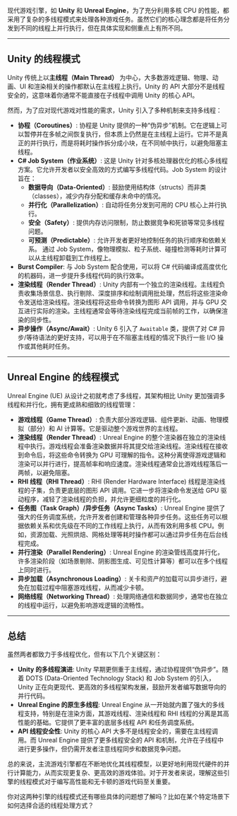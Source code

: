 现代游戏引擎，如 **Unity** 和 **Unreal Engine**，为了充分利用多核 CPU 的性能，都采用了复杂的多线程模式来处理各种游戏任务。虽然它们的核心理念都是将任务分发到不同的线程上并行执行，但在具体实现和侧重点上有所不同。

---

## Unity 的线程模式

Unity 传统上以**主线程（Main Thread）** 为中心，大多数游戏逻辑、物理、动画、UI 和渲染相关的操作都默认在主线程上执行。Unity 的 API 大部分不是线程安全的，这意味着你通常不能直接在子线程中调用 Unity 的核心 API。

然而，为了应对现代游戏对性能的需求，Unity 引入了多种机制来支持多线程：

- **协程（Coroutines）**: 协程是 Unity 提供的一种“伪异步”机制。它在逻辑上可以暂停并在多帧之间恢复执行，但本质上仍然是在主线程上运行。它并不是真正的并行执行，而是将耗时操作拆分成小块，在不同帧中执行，以避免阻塞主线程。
- **C# Job System（作业系统）**: 这是 Unity 针对多核处理器优化的核心多线程方案。它允许开发者以安全高效的方式编写多线程代码。Job System 的设计旨在：
    - **数据导向（Data-Oriented）**: 鼓励使用结构体（structs）而非类（classes），减少内存分配和缓存未命中的情况。
    - **并行化（Parallelization）**: 自动将任务分发到可用的 CPU 核心上并行执行。
    - **安全（Safety）**: 提供内存访问限制，防止数据竞争和死锁等常见多线程问题。
    - **可预测（Predictable）**: 允许开发者更好地控制任务的执行顺序和依赖关系。 通过 Job System，像物理模拟、粒子系统、碰撞检测等耗时计算可以从主线程卸载到工作线程上。
- **Burst Compiler**: 与 Job System 配合使用，可以将 C# 代码编译成高度优化的机器码，进一步提升多线程代码的执行效率。
- **渲染线程（Render Thread）**: Unity 内部有一个独立的渲染线程。主线程负责收集场景信息、执行剔除、深度排序和绘制调用批处理，然后将这些渲染命令发送给渲染线程。渲染线程将这些命令转换为图形 API 调用，并与 GPU 交互进行实际的渲染。主线程通常会等待渲染线程完成当前帧的工作，以确保渲染的同步性。
- **异步操作（Async/Await）**: Unity 6 引入了 `Awaitable` 类，提供了对 C# 异步/等待语法的更好支持，可以用于在不阻塞主线程的情况下执行一些 I/O 操作或其他耗时任务。

---

## Unreal Engine 的线程模式

Unreal Engine (UE) 从设计之初就考虑了多线程，其架构相比 Unity 更加强调多线程和并行化，拥有更成熟和细致的线程管理：

- **游戏线程（Game Thread）**: 负责大部分游戏逻辑、组件更新、动画、物理模拟（部分）和 AI 计算等。它是驱动整个游戏世界的主线程。
- **渲染线程（Render Thread）**: Unreal Engine 的整个渲染器在独立的渲染线程中执行。游戏线程会准备渲染数据并将其提交给渲染线程。渲染线程在接收到命令后，将这些命令转换为 GPU 可理解的指令。这种分离使得游戏逻辑和渲染可以并行进行，提高帧率和响应速度。渲染线程通常会比游戏线程落后一两帧，以避免阻塞。
- **RHI 线程（RHI Thread）**: RHI (Render Hardware Interface) 线程是渲染线程的子集，负责更底层的图形 API 调用。它进一步将渲染命令发送给 GPU 驱动程序，减轻了渲染线程的负担，并允许更细粒度的并行化。
- **任务图（Task Graph）/异步任务（Async Tasks）**: Unreal Engine 提供了强大的任务调度系统，允许开发者创建和管理各种异步任务。这些任务可以根据依赖关系和优先级在不同的工作线程上执行，从而有效利用多核 CPU。例如，资源加载、光照烘焙、网格处理等耗时操作都可以通过异步任务在后台线程完成。
- **并行渲染（Parallel Rendering）**: Unreal Engine 的渲染管线高度并行化，许多渲染阶段（如场景剔除、阴影图生成、可见性计算等）都可以在多个线程上同时进行。
- **异步加载（Asynchronous Loading）**: 关卡和资产的加载可以异步进行，避免在加载过程中阻塞游戏线程，从而减少卡顿。
- **网络线程（Networking Thread）**: 处理网络通信和数据同步，通常也在独立的线程中运行，以避免影响游戏逻辑的流畅性。

---

## 总结

虽然两者都致力于多线程优化，但有以下几个关键区别：

- **Unity 的多线程演进**: Unity 早期更侧重于主线程，通过协程提供“伪异步”。随着 DOTS (Data-Oriented Technology Stack) 和 Job System 的引入，Unity 正在向更现代、更高效的多线程架构发展，鼓励开发者编写数据导向的并行代码。
- **Unreal Engine 的原生多线程**: Unreal Engine 从一开始就内置了强大的多线程支持，特别是在渲染方面，其游戏线程、渲染线程和 RHI 线程的分离是其高性能的基础。它提供了更丰富的底层多线程 API 和任务调度系统。
- **API 线程安全性**: Unity 的核心 API 大多不是线程安全的，需要在主线程调用。而 Unreal Engine 提供了更多线程安全的 API 和机制，允许在子线程中进行更多操作，但仍需开发者注意线程同步和数据竞争问题。

总的来说，主流游戏引擎都在不断地优化其线程模型，以更好地利用现代硬件的并行计算能力，从而实现更复杂、更高效的游戏体验。对于开发者来说，理解这些引擎的线程模式对于编写高性能和无卡顿的游戏代码至关重要。

你对这两种引擎的线程模式还有哪些具体的问题想了解吗？比如在某个特定场景下如何选择合适的线程处理方式？